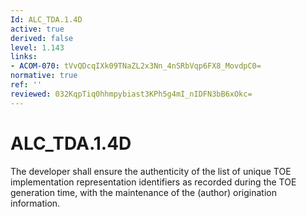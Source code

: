```yaml
---
Id: ALC_TDA.1.4D
active: true
derived: false
level: 1.143
links:
- ACOM-070: tVvQDcqIXk09TNaZL2x3Nn_4nSRbVqp6FX8_MovdpC0=
normative: true
ref: ''
reviewed: 032KqpTiq0hhmpybiast3KPh5g4mI_nIDFN3bB6xOkc=
---
```


# ALC_TDA.1.4D

The developer shall ensure the authenticity of the list of unique TOE implementation representation identifiers as recorded during the TOE generation time, with the maintenance of the (author) origination information.